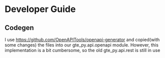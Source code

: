 # Developer Guide

## Codegen

I use https://github.com/OpenAPITools/openapi-generator and copied(with some changes) the files into our
gte_py.api.openapi module.
However, this implementation is a bit cumbersome, so the old gte_py.api.rest is still in use